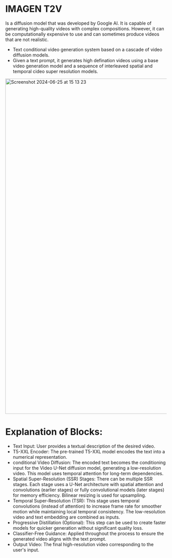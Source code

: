 # IMAGEN T2V
  Is a diffusion model that was developed by Google AI. It is capable of generating high-quality videos with complex compositions. However, it can be computationally expensive to use and can sometimes produce videos that are not realistic.
* Text conditional video generation system based on a cascade of video diffusion models.
* Given a text prompt, it generates high defination videos using a base video generation model and a sequence of interleaved spatial and temporal cideo super resolution models.

<img width="1044" alt="Screenshot 2024-06-25 at 15 13 23" src="https://github.com/usha3211-coder/Research-Development/assets/150019156/857157aa-dc1a-4838-bdb6-b65439088e43">


# Explanation of Blocks:

* Text Input: User provides a textual description of the desired video.
* T5-XXL Encoder: The pre-trained T5-XXL model encodes the text into a numerical representation.
* conditional Video Diffusion: The encoded text becomes the conditioning input for the Video U-Net diffusion model,  generating a low-resolution video. This model uses temporal attention for long-term dependencies.
* Spatial Super-Resolution (SSR) Stages: There can be multiple SSR stages. Each stage uses a U-Net architecture with spatial attention and convolutions (earlier stages) or fully convolutional models (later stages) for memory efficiency. Bilinear resizing is used for upsampling.
* Temporal Super-Resolution (TSR): This stage uses temporal convolutions (instead of attention) to increase frame rate for smoother motion while maintaining local temporal consistency. The low-resolution video and text embedding are combined as inputs.
* Progressive Distillation (Optional): This step can be used to create faster models for quicker generation without significant quality loss.
* Classifier-Free Guidance: Applied throughout the process to ensure the generated video aligns with the text prompt.
* Output Video: The final high-resolution video corresponding to the user's input.
